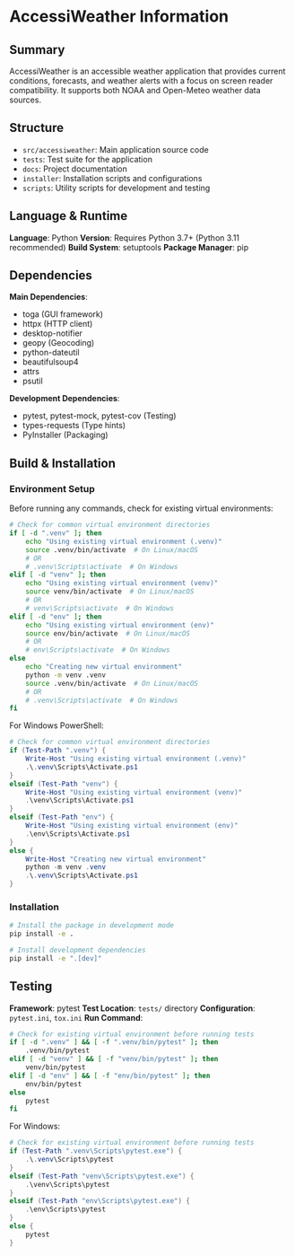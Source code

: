 # AccessiWeather Information

## Summary
AccessiWeather is an accessible weather application that provides current conditions, forecasts, and weather alerts with a focus on screen reader compatibility. It supports both NOAA and Open-Meteo weather data sources.

## Structure
- `src/accessiweather`: Main application source code
- `tests`: Test suite for the application
- `docs`: Project documentation
- `installer`: Installation scripts and configurations
- `scripts`: Utility scripts for development and testing

## Language & Runtime
**Language**: Python
**Version**: Requires Python 3.7+ (Python 3.11 recommended)
**Build System**: setuptools
**Package Manager**: pip

## Dependencies
**Main Dependencies**:
- toga (GUI framework)
- httpx (HTTP client)
- desktop-notifier
- geopy (Geocoding)
- python-dateutil
- beautifulsoup4
- attrs
- psutil

**Development Dependencies**:
- pytest, pytest-mock, pytest-cov (Testing)
- types-requests (Type hints)
- PyInstaller (Packaging)

## Build & Installation

### Environment Setup
Before running any commands, check for existing virtual environments:

```bash
# Check for common virtual environment directories
if [ -d ".venv" ]; then
    echo "Using existing virtual environment (.venv)"
    source .venv/bin/activate  # On Linux/macOS
    # OR
    # .venv\Scripts\activate  # On Windows
elif [ -d "venv" ]; then
    echo "Using existing virtual environment (venv)"
    source venv/bin/activate  # On Linux/macOS
    # OR
    # venv\Scripts\activate  # On Windows
elif [ -d "env" ]; then
    echo "Using existing virtual environment (env)"
    source env/bin/activate  # On Linux/macOS
    # OR
    # env\Scripts\activate  # On Windows
else
    echo "Creating new virtual environment"
    python -m venv .venv
    source .venv/bin/activate  # On Linux/macOS
    # OR
    # .venv\Scripts\activate  # On Windows
fi
```

For Windows PowerShell:
```powershell
# Check for common virtual environment directories
if (Test-Path ".venv") {
    Write-Host "Using existing virtual environment (.venv)"
    .\.venv\Scripts\Activate.ps1
}
elseif (Test-Path "venv") {
    Write-Host "Using existing virtual environment (venv)"
    .\venv\Scripts\Activate.ps1
}
elseif (Test-Path "env") {
    Write-Host "Using existing virtual environment (env)"
    .\env\Scripts\Activate.ps1
}
else {
    Write-Host "Creating new virtual environment"
    python -m venv .venv
    .\.venv\Scripts\Activate.ps1
}
```

### Installation
```bash
# Install the package in development mode
pip install -e .

# Install development dependencies
pip install -e ".[dev]"
```

## Testing
**Framework**: pytest
**Test Location**: `tests/` directory
**Configuration**: `pytest.ini`, `tox.ini`
**Run Command**:
```bash
# Check for existing virtual environment before running tests
if [ -d ".venv" ] && [ -f ".venv/bin/pytest" ]; then
    .venv/bin/pytest
elif [ -d "venv" ] && [ -f "venv/bin/pytest" ]; then
    venv/bin/pytest
elif [ -d "env" ] && [ -f "env/bin/pytest" ]; then
    env/bin/pytest
else
    pytest
fi
```

For Windows:
```powershell
# Check for existing virtual environment before running tests
if (Test-Path ".venv\Scripts\pytest.exe") {
    .\.venv\Scripts\pytest
}
elseif (Test-Path "venv\Scripts\pytest.exe") {
    .\venv\Scripts\pytest
}
elseif (Test-Path "env\Scripts\pytest.exe") {
    .\env\Scripts\pytest
}
else {
    pytest
}
```